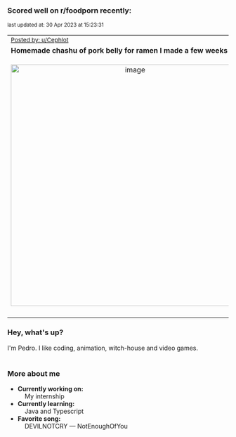 ### Scored well on r/foodporn recently:

<p align="left"><sub>last updated at: 30 Apr 2023 at 15:23:31</sub></p>

|   |
| --- |
| <sub>[Posted by: u/Cephlot][source]</sub> |
| **Homemade chashu of pork belly for ramen I made a few weeks back** | 
|<p align="center"> <img alt="image" src="https://i.redd.it/sjdknlqpvnwa1.jpg" width="550" /> </p>|
|   |

### Hey, what's up?

I'm Pedro. I like coding, animation, witch-house and video games.<br><br>

### More about me
- **Currently working on:**  
&nbsp;&nbsp;&nbsp;&nbsp;My internship
- **Currently learning:**  
&nbsp;&nbsp;&nbsp;&nbsp;Java and Typescript
- **Favorite song:**  
&nbsp;&nbsp;&nbsp;&nbsp;DEVILNOTCRY — NotEnoughOfYou<br><br>

  



  
  
  
[linkedin]: https://linkedin.com/in/pedro-h-r-gomes-8a487b14a/
[gmail]: mailto:pilique11@gmail.com
[source]: https://reddit.com/r/FoodPorn/comments/131qigc/homemade_chashu_of_pork_belly_for_ramen_i_made_a/
[redditAPI]: https://www.reddit.com/dev/api/
